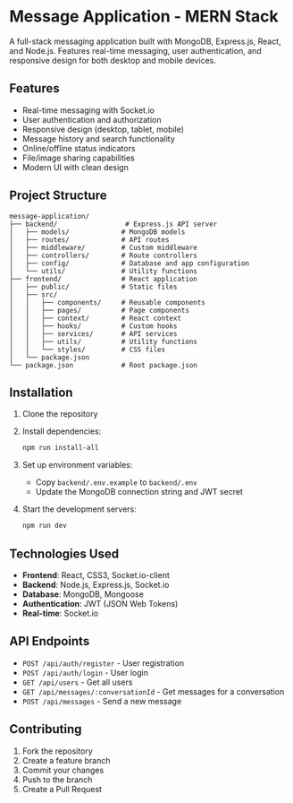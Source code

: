 # Message Application - MERN Stack

A full-stack messaging application built with MongoDB, Express.js, React, and Node.js. Features real-time messaging, user authentication, and responsive design for both desktop and mobile devices.

## Features

- Real-time messaging with Socket.io
- User authentication and authorization
- Responsive design (desktop, tablet, mobile)
- Message history and search functionality
- Online/offline status indicators
- File/image sharing capabilities
- Modern UI with clean design

## Project Structure

```
message-application/
├── backend/                 # Express.js API server
│   ├── models/             # MongoDB models
│   ├── routes/             # API routes
│   ├── middleware/         # Custom middleware
│   ├── controllers/        # Route controllers
│   ├── config/             # Database and app configuration
│   └── utils/              # Utility functions
├── frontend/               # React application
│   ├── public/             # Static files
│   ├── src/
│   │   ├── components/     # Reusable components
│   │   ├── pages/          # Page components
│   │   ├── context/        # React context
│   │   ├── hooks/          # Custom hooks
│   │   ├── services/       # API services
│   │   ├── utils/          # Utility functions
│   │   └── styles/         # CSS files
│   └── package.json
└── package.json            # Root package.json
```

## Installation

1. Clone the repository
2. Install dependencies:

   ```bash
   npm run install-all
   ```

3. Set up environment variables:

   - Copy `backend/.env.example` to `backend/.env`
   - Update the MongoDB connection string and JWT secret

4. Start the development servers:
   ```bash
   npm run dev
   ```

## Technologies Used

- **Frontend**: React, CSS3, Socket.io-client
- **Backend**: Node.js, Express.js, Socket.io
- **Database**: MongoDB, Mongoose
- **Authentication**: JWT (JSON Web Tokens)
- **Real-time**: Socket.io

## API Endpoints

- `POST /api/auth/register` - User registration
- `POST /api/auth/login` - User login
- `GET /api/users` - Get all users
- `GET /api/messages/:conversationId` - Get messages for a conversation
- `POST /api/messages` - Send a new message

## Contributing

1. Fork the repository
2. Create a feature branch
3. Commit your changes
4. Push to the branch
5. Create a Pull Request
